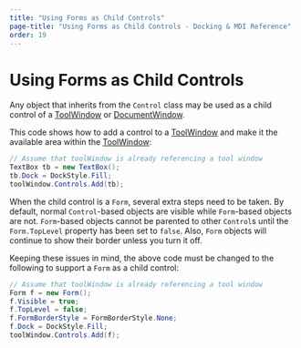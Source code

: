 ```yaml
---
title: "Using Forms as Child Controls"
page-title: "Using Forms as Child Controls - Docking & MDI Reference"
order: 19
---
```

# Using Forms as Child Controls

Any object that inherits from the `Control` class may be used as a child control of a [ToolWindow](xref:@ActiproUIRoot.Controls.Docking.ToolWindow) or [DocumentWindow](xref:@ActiproUIRoot.Controls.Docking.DocumentWindow).

This code shows how to add a control to a [ToolWindow](xref:@ActiproUIRoot.Controls.Docking.ToolWindow) and make it the available area within the [ToolWindow](xref:@ActiproUIRoot.Controls.Docking.ToolWindow):

```csharp
// Assume that toolWindow is already referencing a tool window
TextBox tb = new TextBox();
tb.Dock = DockStyle.Fill;
toolWindow.Controls.Add(tb);
```

When the child control is a `Form`, several extra steps need to be taken.  By default, normal `Control`-based objects are visible while `Form`-based objects are not. `Form`-based objects cannot be parented to other `Control`s until the `Form.TopLevel` property has been set to `false`.  Also, `Form` objects will continue to show their border unless you turn it off.

Keeping these issues in mind, the above code must be changed to the following to support a `Form` as a child control:

```csharp
// Assume that toolWindow is already referencing a tool window
Form f = new Form();
f.Visible = true;
f.TopLevel = false;
f.FormBorderStyle = FormBorderStyle.None;
f.Dock = DockStyle.Fill;
toolWindow.Controls.Add(f);
```
